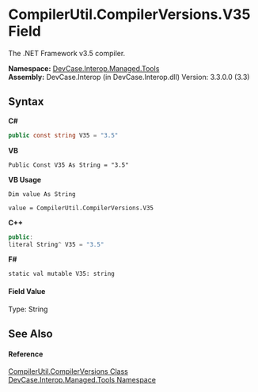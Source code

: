 # CompilerUtil.CompilerVersions.V35 Field
 

The .NET Framework v3.5 compiler.

**Namespace:**&nbsp;<a href="N_DevCase_Interop_Managed_Tools">DevCase.Interop.Managed.Tools</a><br />**Assembly:**&nbsp;DevCase.Interop (in DevCase.Interop.dll) Version: 3.3.0.0 (3.3)

## Syntax

**C#**<br />
``` C#
public const string V35 = "3.5"
```

**VB**<br />
``` VB
Public Const V35 As String = "3.5"
```

**VB Usage**<br />
``` VB Usage
Dim value As String

value = CompilerUtil.CompilerVersions.V35

```

**C++**<br />
``` C++
public:
literal String^ V35 = "3.5"
```

**F#**<br />
``` F#
static val mutable V35: string
```


#### Field Value
Type: String

## See Also


#### Reference
<a href="T_DevCase_Interop_Managed_Tools_CompilerUtil_CompilerVersions">CompilerUtil.CompilerVersions Class</a><br /><a href="N_DevCase_Interop_Managed_Tools">DevCase.Interop.Managed.Tools Namespace</a><br />